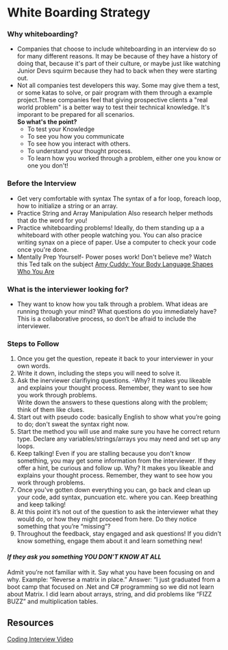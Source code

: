 # White Boarding Strategy 
### Why whiteboarding? 
  - Companies that choose to include whiteboarding in an interview do so for many different reasons. It may be because of they have a history of doing that, because it's part of their culture, or maybe just like watching Junior Devs squirm  because they had to back when they were starting out.
  - Not all companies test developers this way. Some may give them a test, or some katas to solve, or pair program with them through a example project.These companies feel that giving prospective clients a "real world problem" is a better way to test their technical knowledge. It's imporant to be prepared for all scenarios.  
  **So what's the point?**
    - To test your Knowledge
    - To see you how you communicate
    - To see how you interact with others. 
    - To understand your thought process.
    - To learn how you worked through a problem, either one you know or one you don't!
 ### Before the Interview
* Get very comfortable with syntax The syntax of a for loop, foreach loop, how to initialize a string or an array. 
* Practice String and Array Manipulation Also research helper methods that do the word for you! 
* Practice whiteboarding problems! Ideally, do them standing up a a whiteboard with other people watching you. You can also pracice writing synax on a piece of paper. Use a computer to check your code once you're done. 
* Mentally Prep Yourself- Power poses work! Don't believe me? Watch this Ted talk on the subject [Amy Cuddy: Your Body Language Shapes Who You Are](https://www.ted.com/talks/amy_cuddy_your_body_language_shapes_who_you_are)
### What is the interviewer looking for?
  * They want to know how you talk through a problem. What ideas are running through your mind? What questions do you immediately have?
This is a collaborative process, so don’t be afraid to include the interviewer. 
### Steps to Follow
1. Once you get the question, repeate it back to your interviewer in your own words. 
2. Write it down, including the steps you will need to solve it. 
2. Ask the inerviewer clarifiying questions.
  -Why? It makes you likeable and explains your thought process. Remember, they want to see how you work through problems.	
	Write down the answers to these questions along with the problem; think of them like clues. 
3. Start out with pseudo code: basically English to show what you’re going to do; don't sweat the syntax right now. 
4. Start the method you will use and make sure you have he correct return type. Declare any variables/strings/arrays you may need and set up any loops. 
5. Keep talking! Even if you are stalling because you don't know something, you may get some information from the interviewer. If they offer a hint, be curious and follow up. Why? It makes you likeable and explains your thought process. Remember, they want to see how you work through problems.
8. Once you've gotten down everything you can, go back and clean up your code, add syntax, puncuation etc. where you can. Keep breathing and keep talking!
9. At this point it’s not out of the question to ask the interviewer what they would do, or how they might proceed from here. Do they notice something that you’re “missing”? 
10. Throughout the feedback, stay engaged and ask questions! If you didn't know something, engage them about it and learn something new!

#### _If they ask you something YOU DON’T KNOW AT ALL_
Admit you’re not familiar with it. Say what you have been focusing on and why. 
Example: “Reverse a matrix in place.” 
Answer: “I just graduated from a boot camp that focused on .Net and C# programming so we did not learn about Matrix. I did learn about arrays, string, and did problems like “FIZZ BUZZ” and multiplication tables. 

## Resources
[Coding Interview Video](https://www.youtube.com/watch?v=7IbxzIyRMrA&feature=youtu.be)
